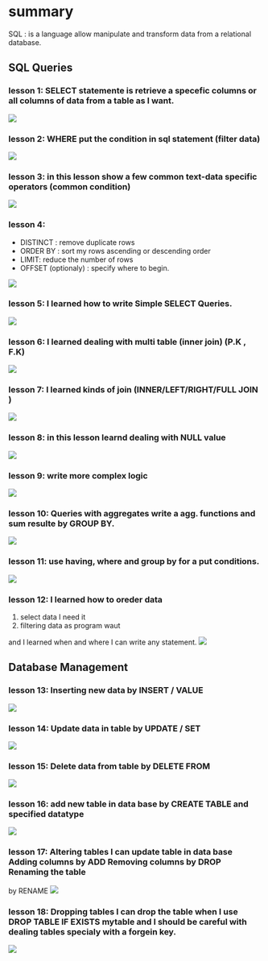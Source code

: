 # summary

SQL : is a language allow manipulate and transform data from a relational database.

## SQL Queries


### lesson 1: SELECT statemente is retrieve a specefic columns or all columns of data from a table as I want.
![](/reading-notes/images/sql/lesson%201.jpg)

### lesson 2: WHERE put the condition in sql statement (filter data)
![](/reading-notes/images/sql/lesson%202.jpg)

### lesson 3: in this lesson show a few common text-data specific operators (common condition)
![](/reading-notes/images/sql/lesson%203.jpg)

### lesson 4: 
* DISTINCT : remove duplicate rows
* ORDER BY : sort my rows ascending or descending order
* LIMIT: reduce the number of rows
* OFFSET (optionaly) : specify where to begin.

![](/reading-notes/images/sql/lesson%204.jpg)
### lesson 5: I learned how to write Simple SELECT Queries.
![](/reading-notes/images/sql/lesson%205.jpg)
### lesson 6: I learned dealing with multi table (inner join)  (P.K , F.K)
![](/reading-notes/images/sql/lesson%206.jpg)
### lesson 7: I learned kinds of join (INNER/LEFT/RIGHT/FULL JOIN )
![](/reading-notes/images/sql/lesson%207.jpg)
### lesson 8: in this lesson learnd dealing with NULL value
![](/reading-notes/images/sql/lesson%208.jpg)
### lesson 9: write more complex logic
![](/reading-notes/images/sql/lesson%209.jpg)
### lesson 10: Queries with aggregates write a agg. functions and sum resulte by GROUP BY.
![](/reading-notes/images/sql/lesson%2010.jpg)
### lesson 11: use having, where and group by for a put conditions.
![](/reading-notes/images/sql/lesson%2011.jpg)
### lesson 12: I learned how to oreder data 
1. select data I need it 
2. filtering data as program waut

and I learned when and where I can write any statement.
![](/reading-notes/images/sql/lesson%2012.jpg)
## Database Management

### lesson 13: Inserting new data by INSERT / VALUE
![](/reading-notes/images/sql/lesson%2013.jpg)
### lesson 14: Update data in table by UPDATE / SET
![](/reading-notes/images/sql/lesson%2014.jpg)
### lesson 15: Delete data from table by DELETE FROM
![](/reading-notes/images/sql/lesson%2015.jpg)
### lesson 16: add new table in data base by  CREATE TABLE and specified datatype
![](/reading-notes/images/sql/lesson%2016.jpg)
### lesson 17: Altering tables I can update table in data base Adding columns by ADD Removing columns by DROP Renaming the table
by RENAME
![](/reading-notes/images/sql/lesson%2017.jpg)
### lesson 18: Dropping tables I can drop the table when I use DROP TABLE IF EXISTS mytable and I should be careful with dealing tables specialy with a forgein key.
![](/reading-notes/images/sql/lesson%2018.jpg)